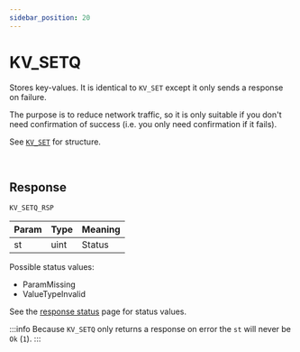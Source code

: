 ```yaml
---
sidebar_position: 20
---
```


# KV_SETQ
Stores key-values. It is identical to `KV_SET` except it only sends a response on failure.

The purpose is to reduce network traffic, so it is only suitable if you don't need confirmation of success (i.e. you only need confirmation if it fails).

See [`KV_SET`](./kv-set) for structure.

<br/>

## Response

`KV_SETQ_RSP`


|Param|Type|Meaning|
|:---|:---|:---|
|st|uint|Status|


Possible status values:

- ParamMissing
- ValueTypeInvalid

See the [response status](./../Statuses) page for status values.

:::info
Because `KV_SETQ` only returns a response on error the `st` will never be `Ok` (`1`).
:::
